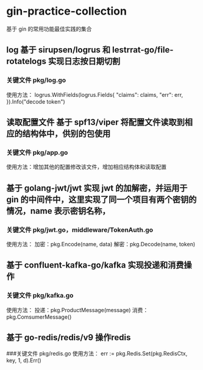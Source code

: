 # gin-practice-collection
基于 gin 的常用功能最佳实践的集合


## log 基于 sirupsen/logrus 和 lestrrat-go/file-rotatelogs 实现日志按日期切割
### 关键文件 pkg/log.go

使用方法：
logrus.WithFields(logrus.Fields{
			"claims": claims,
			"err":    err,
		}).Info("decode token")
    
    
    
## 读取配置文件 基于 spf13/viper 将配置文件读取到相应的结构体中，供别的包使用
### 关键文件 pkg/app.go
使用方法：增加其他的配置修改该文件，增加相应结构体和读取配置


## 基于 golang-jwt/jwt 实现 jwt 的加解密，并运用于 gin 的中间件中，这里实现了同一个项目有两个密钥的情况，name 表示密钥名称，
### 关键文件 pkg/jwt.go，middleware/TokenAuth.go

使用方法：
加密：pkg.Encode(name, data)
解密：pkg.Decode(name, token)

## 基于 confluent-kafka-go/kafka 实现投递和消费操作
### 关键文件 pkg/kafka.go
使用方法：
投递：pkg.ProductMessage(message)
消费：pkg.ComsumerMessage()


## 基于 go-redis/redis/v9 操作redis
###关键文件 pkg/redis.go
使用方法：
err := pkg.Redis.Set(pkg.RedisCtx, key, 1, d).Err()







